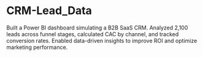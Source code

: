 # CRM-Lead_Data
Built a Power BI dashboard simulating a B2B SaaS CRM. Analyzed 2,100 leads across funnel stages, calculated CAC by channel, and tracked conversion rates. Enabled data-driven insights to improve ROI and optimize marketing performance.
